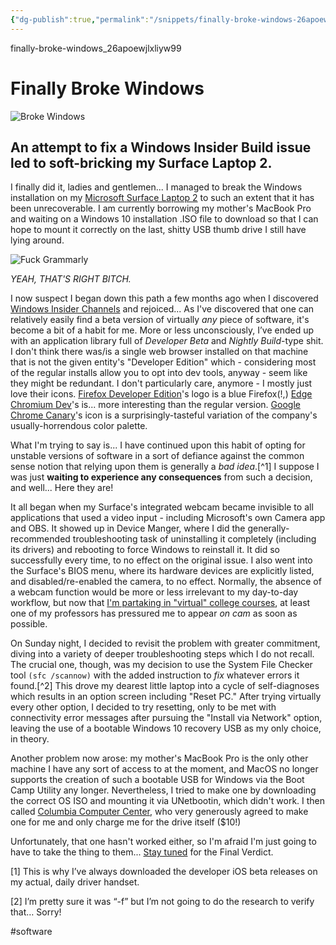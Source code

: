 ```yaml
---
{"dg-publish":true,"permalink":"/snippets/finally-broke-windows-26apoewjlxliyw99/","dgHomeLink":true,"dgPassFrontmatter":false}
---
```


finally-broke-windows_26apoewjlxliyw99

# Finally Broke Windows

![Broke Windows](https://i.snap.as/CF3xPXEF.jpg)

## An attempt to fix a Windows Insider Build issue led to soft-bricking my Surface Laptop 2.

<!--more-->

I finally did it, ladies and gentlemen... I managed to break the Windows installation on my [Microsoft Surface Laptop 2](https://www.davidblue.wtf/t/surface/) to such an extent that it has been unrecoverable. I am currently borrowing my mother's MacBook Pro and waiting on a Windows 10 installation .ISO file to download so that I can hope to mount it correctly on the last, shitty USB thumb drive I still have lying around.

![Fuck Grammarly](https://i.snap.as/GG9y4pmC.png)

*YEAH, THAT'S RIGHT BITCH.*

I now suspect I began down this path a few months ago when I discovered [Windows Insider Channels](https://blogs.windows.com/windows-insider/2020/06/15/introducing-windows-insider-channels/) and rejoiced... As I've discovered that one can relatively easily find a beta version of virtually _any_ piece of software, it's become a bit of a habit for me. More or less unconsciously, I’ve ended up with an application library full of _Developer Beta_ and _Nightly_ _Build_\-type shit. I don't think there was/is a single web browser installed on that machine that is not the given entity's "Developer Edition" which - considering most of the regular installs allow you to opt into dev tools, anyway - seem like they might be redundant. I don't particularly care, anymore - I mostly just love their icons. [Firefox Developer Edition](https://www.mozilla.org/en-US/firefox/developer/)'s logo is a blue Firefox(!,) [Edge Chromium Dev](https://www.microsoftedgeinsider.com/en-us/download)'s is... more interesting than the regular version. [Google Chrome Canary](https://www.google.com/chrome/canary/)'s icon is a surprisingly-tasteful variation of the company's usually-horrendous color palette.

What I'm trying to say is... I have continued upon this habit of opting for unstable versions of software in a sort of defiance against the common sense notion that relying upon them is generally a _bad idea_.[^1] I suppose I was just **waiting to experience any consequences** from such a decision, and well... Here they are!

It all began when my Surface's integrated webcam became invisible to all applications that used a video input - including Microsoft's own Camera app and OBS. It showed up in Device Manger, where I did the generally-recommended troubleshooting task of uninstalling it completely (including its drivers) and rebooting to force Windows to reinstall it. It did so successfully every time, to no effect on the original issue. I also went into the Surface's BIOS menu, where its hardware devices are explicitly listed, and disabled/re-enabled the camera, to no effect. Normally, the absence of a webcam function would be more or less irrelevant to my day-to-day workflow, but now that [I'm partaking in "virtual" college courses](https://www.davidblue.wtf/college-return/), at least one of my professors has pressured me to appear _on cam_ as soon as possible.

On Sunday night, I decided to revisit the problem with greater commitment, diving into a variety of deeper troubleshooting steps which I do not recall. The crucial one, though, was my decision to use the System File Checker tool ``(sfc /scannow)`` with the added instruction to _fix_ whatever errors it found.[^2] This drove my dearest little laptop into a cycle of self-diagnoses which results in an option screen including "Reset PC." After trying virtually every other option, I decided to try resetting, only to be met with connectivity error messages after pursuing the "Install via Network" option, leaving the use of a bootable Windows 10 recovery USB as my only choice, in theory.

Another problem now arose: my mother's MacBook Pro is the only other machine I have any sort of access to at the moment, and MacOS no longer supports the creation of such a bootable USB for Windows via the Boot Camp Utility any longer. Nevertheless, I tried to make one by downloading the correct OS ISO and mounting it via UNetbootin, which didn't work. I then called [Columbia Computer Center](https://www.colcomputers.com/), who very generously agreed to make one for me and only charge me for the drive itself ($10!)

Unfortunately, that one hasn't worked either, so I'm afraid I'm just going to have to take the thing to them... [Stay tuned](https://www.davidblue.wtf/t/surface/) for the Final Verdict.

[1] This is why I’ve always downloaded the developer iOS beta releases on my actual, daily driver handset.

[2] I’m pretty sure it was “-f” but I’m not going to do the research to verify that… Sorry!

#software